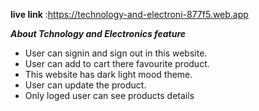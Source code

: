 
**live link** :https://technology-and-electroni-877f5.web.app

***About Tchnology and Electronics feature***
- User can signin and sign out in this website.
- User can add to cart there favourite product.
- This website has dark light mood theme.
- User can update the product.
- Only loged user can see products details
